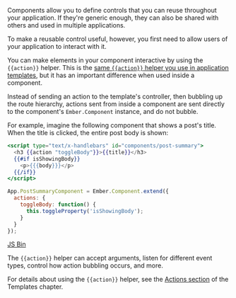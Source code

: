 Components allow you to define controls that you can reuse throughout
your application. If they're generic enough, they can also be shared
with others and used in multiple applications.

To make a reusable control useful, however, you first need to allow
users of your application to interact with it.

You can make elements in your component interactive by using the
`{{action}}` helper. This is the [same `{{action}}` helper you use in
application templates](../../templates/actions), but it has an
important difference when used inside a component.

Instead of sending an action to the template's controller, then bubbling
up the route hierarchy, actions sent from inside a component are sent
directly to the component's `Ember.Component` instance, and do not
bubble.

For example, imagine the following component that shows a post's title.
When the title is clicked, the entire post body is shown:

```handlebars
<script type="text/x-handlebars" id="components/post-summary">
  <h3 {{action "toggleBody"}}>{{title}}</h3>
  {{#if isShowingBody}}
    <p>{{{body}}}</p>
  {{/if}}
</script>
```

```js
App.PostSummaryComponent = Ember.Component.extend({
  actions: {
    toggleBody: function() {
      this.toggleProperty('isShowingBody');
    }
  }
});
```
<a class="jsbin-embed" href="http://jsbin.com/yuzena/embed?live">JS Bin</a><script src="http://static.jsbin.com/js/embed.js"></script>

The `{{action}}` helper can accept arguments, listen for different event
types, control how action bubbling occurs, and more.

For details about using the `{{action}}` helper, see the [Actions
section](../../templates/actions) of the Templates chapter.
